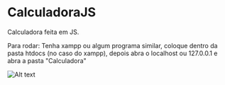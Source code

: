 # CalculadoraJS
Calculadora feita em JS.

Para rodar:
Tenha xampp ou algum programa similar, coloque dentro da pasta htdocs (no caso do xampp), depois abra o localhost ou 127.0.0.1 e abra a pasta "Calculadora"

![Alt text](/screenshts/calculadora.png?raw=true "Optional Title")